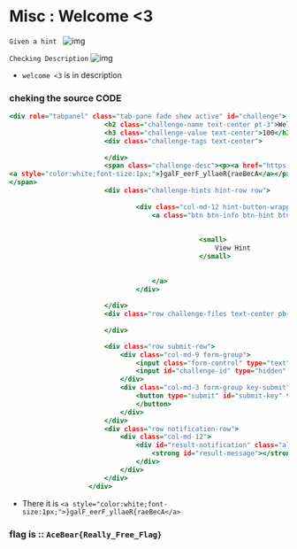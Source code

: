 # Misc : Welcome <3

`Given a hint `
![img](https://raw.githubusercontent.com/D1r3Wolf/CTF-writeups/master/Acebear-2019/Welcome/img/hint.png)

`Checking Description`
![img](https://raw.githubusercontent.com/D1r3Wolf/CTF-writeups/master/Acebear-2019/Welcome/img/disc.png)

* `welcome <3` is in description 
### cheking the source CODE
```htm
<div role="tabpanel" class="tab-pane fade show active" id="challenge">
						<h2 class="challenge-name text-center pt-3">Welcome &lt;3</h2>
						<h3 class="challenge-value text-center">100</h3>
						<div class="challenge-tags text-center">
							
						</div>
						<span class="challenge-desc"><p><a href="https://scoreboard.acebear.team">Free Flag</a>
<a style="color:white;font-size:1px;">}galF_eerF_yllaeR{raeBecA</a></p>
</span>
						<div class="challenge-hints hint-row row">
							
								<div class="col-md-12 hint-button-wrapper text-center mb-3">
									<a class="btn btn-info btn-hint btn-block" href="javascript:;" onclick="javascript:loadhint(2)">
										
											
												<small>
													View Hint
												</small>
											
										
									</a>
								</div>
							
						</div>
						<div class="row challenge-files text-center pb-3">
							
						</div>

						<div class="row submit-row">
							<div class="col-md-9 form-group">
								<input class="form-control" type="text" name="answer" id="submission-input" placeholder="Flag">
								<input id="challenge-id" type="hidden" value="13">
							</div>
							<div class="col-md-3 form-group key-submit">
								<button type="submit" id="submit-key" tabindex="5" class="btn btn-md btn-outline-secondary float-right">Submit
								</button>
							</div>
						</div>
						<div class="row notification-row">
							<div class="col-md-12">
								<div id="result-notification" class="alert alert-dismissable text-center w-100" role="alert" style="display: none;">
									<strong id="result-message"></strong>
								</div>
							</div>
						</div>
					</div>
```

* There it is `<a style="color:white;font-size:1px;">}galF_eerF_yllaeR{raeBecA</a>`

### flag is :: `AceBear{Really_Free_Flag}`